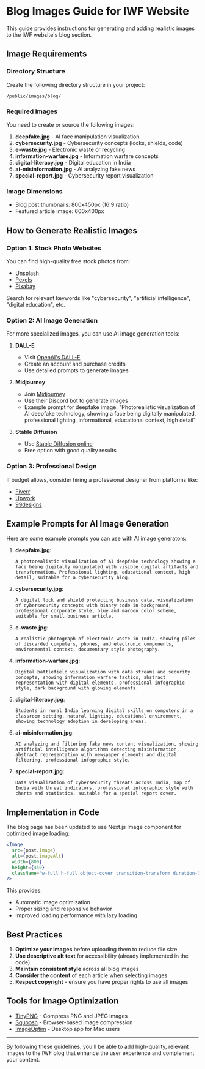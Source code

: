 # Blog Images Guide for IWF Website

This guide provides instructions for generating and adding realistic images to the IWF website's blog section.

## Image Requirements

### Directory Structure
Create the following directory structure in your project:
```
/public/images/blog/
```

### Required Images
You need to create or source the following images:

1. **deepfake.jpg** - AI face manipulation visualization
2. **cybersecurity.jpg** - Cybersecurity concepts (locks, shields, code)
3. **e-waste.jpg** - Electronic waste or recycling
4. **information-warfare.jpg** - Information warfare concepts
5. **digital-literacy.jpg** - Digital education in India
6. **ai-misinformation.jpg** - AI analyzing fake news
7. **special-report.jpg** - Cybersecurity report visualization

### Image Dimensions
- Blog post thumbnails: 800x450px (16:9 ratio)
- Featured article image: 600x400px

## How to Generate Realistic Images

### Option 1: Stock Photo Websites
You can find high-quality free stock photos from:
- [Unsplash](https://unsplash.com)
- [Pexels](https://pexels.com)
- [Pixabay](https://pixabay.com)

Search for relevant keywords like "cybersecurity", "artificial intelligence", "digital education", etc.

### Option 2: AI Image Generation
For more specialized images, you can use AI image generation tools:

1. **DALL-E**
   - Visit [OpenAI's DALL-E](https://openai.com/dall-e-3)
   - Create an account and purchase credits
   - Use detailed prompts to generate images

2. **Midjourney**
   - Join [Midjourney](https://www.midjourney.com/)
   - Use their Discord bot to generate images
   - Example prompt for deepfake image: "Photorealistic visualization of AI deepfake technology, showing a face being digitally manipulated, professional lighting, informational, educational context, high detail"

3. **Stable Diffusion**
   - Use [Stable Diffusion online](https://stablediffusionweb.com/)
   - Free option with good quality results

### Option 3: Professional Design
If budget allows, consider hiring a professional designer from platforms like:
- [Fiverr](https://www.fiverr.com)
- [Upwork](https://www.upwork.com)
- [99designs](https://99designs.com)

## Example Prompts for AI Image Generation

Here are some example prompts you can use with AI image generators:

1. **deepfake.jpg**:
   ```
   A photorealistic visualization of AI deepfake technology showing a face being digitally manipulated with visible digital artifacts and transformation. Professional lighting, educational context, high detail, suitable for a cybersecurity blog.
   ```

2. **cybersecurity.jpg**:
   ```
   A digital lock and shield protecting business data, visualization of cybersecurity concepts with binary code in background, professional corporate style, blue and maroon color scheme, suitable for small business article.
   ```

3. **e-waste.jpg**:
   ```
   A realistic photograph of electronic waste in India, showing piles of discarded computers, phones, and electronic components, environmental context, documentary style photography.
   ```

4. **information-warfare.jpg**:
   ```
   Digital battlefield visualization with data streams and security concepts, showing information warfare tactics, abstract representation with digital elements, professional infographic style, dark background with glowing elements.
   ```

5. **digital-literacy.jpg**:
   ```
   Students in rural India learning digital skills on computers in a classroom setting, natural lighting, educational environment, showing technology adoption in developing areas.
   ```

6. **ai-misinformation.jpg**:
   ```
   AI analyzing and filtering fake news content visualization, showing artificial intelligence algorithms detecting misinformation, abstract representation with newspaper elements and digital filtering, professional infographic style.
   ```

7. **special-report.jpg**:
   ```
   Data visualization of cybersecurity threats across India, map of India with threat indicators, professional infographic style with charts and statistics, suitable for a special report cover.
   ```

## Implementation in Code

The blog page has been updated to use Next.js Image component for optimized image loading:

```jsx
<Image 
  src={post.image}
  alt={post.imageAlt}
  width={800}
  height={450}
  className="w-full h-full object-cover transition-transform duration-300 hover:scale-105"
/>
```

This provides:
- Automatic image optimization
- Proper sizing and responsive behavior
- Improved loading performance with lazy loading

## Best Practices

1. **Optimize your images** before uploading them to reduce file size
2. **Use descriptive alt text** for accessibility (already implemented in the code)
3. **Maintain consistent style** across all blog images
4. **Consider the content** of each article when selecting images
5. **Respect copyright** - ensure you have proper rights to use all images

## Tools for Image Optimization

- [TinyPNG](https://tinypng.com/) - Compress PNG and JPEG images
- [Squoosh](https://squoosh.app/) - Browser-based image compression
- [ImageOptim](https://imageoptim.com/) - Desktop app for Mac users

---

By following these guidelines, you'll be able to add high-quality, relevant images to the IWF blog that enhance the user experience and complement your content. 
